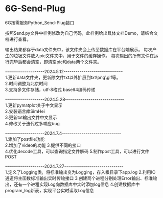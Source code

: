 # 6G-Send-Plug
6G按需服务Python_Send-Plug接口

按照Send.py文件中样例修改为自己代码，此样例给出具体文档Demo，请结合文档进行查看。

输出结果都存于data文件夹中，该文件夹会上传至数据库在平台端展示。
每次产生的垃圾文件放入pic文件夹中，用于文件的缓存操作。
每次输出的所有文件在运行完毕后都会清空，即清空pic和data两个文件夹。

--------------------2024.5.12------------------------------  
1.更新data文件夹，更新除文件txt以外扩展到txt\png\gif等。   
2.时间调整为北京时间  
3.支持多文件存储，utf-8格式 base64编码传递


--------------------2024.5.28------------------------------  
1.更新pymatplot关于中文显示  
2.安装语言库SimHei  
3.更新txt输出文件中文显示  
4.修改关于迭代过多响应bug  

--------------------2024.7.4------------------------------  
1.添加了postfile功能  
2.增加了video的功能
3.提供不同的接口  
4.优化decode工具，可以查询指定文件解码
5.制作post工具，可以进行文件POST


--------------------2024.7.27------------------------------  
1.定义了Logging类，将标准输出变为Logging，存入根目录下app.log
2.利用IO通道将主函数标准输出实时传输接口
3.创建两个进程分别处理Error输出、标准输出，还有一个进程实现Log向数据库中实时添加log信息
4.创建数据库中program_log新表，实现平台实时读取Log信息
